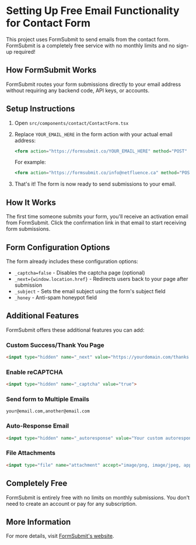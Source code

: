 # Setting Up Free Email Functionality for Contact Form

This project uses FormSubmit to send emails from the contact form. FormSubmit is a completely free service with no monthly limits and no sign-up required!

## How FormSubmit Works

FormSubmit routes your form submissions directly to your email address without requiring any backend code, API keys, or accounts. 

## Setup Instructions

1. Open `src/components/contact/ContactForm.tsx`

2. Replace `YOUR_EMAIL_HERE` in the form action with your actual email address:
   ```jsx
   <form action="https://formsubmit.co/YOUR_EMAIL_HERE" method="POST" className="space-y-6" onSubmit={() => {
   ```

   For example:
   ```jsx
   <form action="https://formsubmit.co/info@netfluence.ca" method="POST" className="space-y-6" onSubmit={() => {
   ```

3. That's it! The form is now ready to send submissions to your email.

## How It Works

The first time someone submits your form, you'll receive an activation email from FormSubmit. Click the confirmation link in that email to start receiving form submissions.

## Form Configuration Options

The form already includes these configuration options:

- `_captcha=false` - Disables the captcha page (optional)
- `_next={window.location.href}` - Redirects users back to your page after submission
- `_subject` - Sets the email subject using the form's subject field
- `_honey` - Anti-spam honeypot field

## Additional Features

FormSubmit offers these additional features you can add:

### Custom Success/Thank You Page
```html
<input type="hidden" name="_next" value="https://yourdomain.com/thanks.html">
```

### Enable reCAPTCHA
```html
<input type="hidden" name="_captcha" value="true">
```

### Send form to Multiple Emails
```
your@email.com,another@email.com
```

### Auto-Response Email
```html
<input type="hidden" name="_autoresponse" value="Your custom autoresponse message">
```

### File Attachments
```html
<input type="file" name="attachment" accept="image/png, image/jpeg, application/pdf">
```

## Completely Free

FormSubmit is entirely free with no limits on monthly submissions. You don't need to create an account or pay for any subscription.

## More Information

For more details, visit [FormSubmit's website](https://formsubmit.co/). 